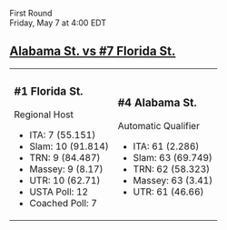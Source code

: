 First Round  
Friday, May 7 at 4:00 EDT
## [Alabama St. vs #7 Florida St.](https://www.ncaa.com/game/5833671) 

<table><tr><td>  

### #1 Florida St.  

Regional Host  
- ITA: 7 (55.151)  
- Slam: 10 (91.814)  
- TRN: 9 (84.487)  
- Massey: 9 (8.17)  
- UTR: 10 (62.71)  
- USTA Poll: 12  
- Coached Poll: 7  

</td><td>  

### #4 Alabama St.  

Automatic Qualifier  
- ITA: 61 (2.286)  
- Slam: 63 (69.749)  
- TRN: 62 (58.323)  
- Massey: 63 (3.41)  
- UTR: 61 (46.66)  

</td></tr></table>  